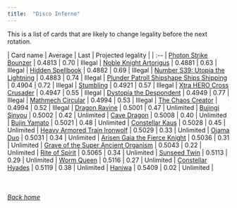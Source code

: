 ```yaml
---
title:  "Disco Inferno"
---
```


This is a list of cards that are likely to change legality before the next rotation.

| Card name | Average | Last | Projected legality |
| :-- |
[Photon Strike Bounzer](https://db.ygoprodeck.com/card/?search=Photon%20Strike%20Bounzer) | 0.4813 | 0.70 | Illegal |
[Noble Knight Artorigus](https://db.ygoprodeck.com/card/?search=Noble%20Knight%20Artorigus) | 0.4881 | 0.63 | Illegal |
[Hidden Spellbook](https://db.ygoprodeck.com/card/?search=Hidden%20Spellbook) | 0.4882 | 0.69 | Illegal |
[Number S39: Utopia the Lightning](https://db.ygoprodeck.com/card/?search=Number%20S39:%20Utopia%20the%20Lightning) | 0.4883 | 0.74 | Illegal |
[Plunder Patroll Shipshape Ships Shipping](https://db.ygoprodeck.com/card/?search=Plunder%20Patroll%20Shipshape%20Ships%20Shipping) | 0.4904 | 0.72 | Illegal |
[Stumbling](https://db.ygoprodeck.com/card/?search=Stumbling) | 0.4921 | 0.57 | Illegal |
[Xtra HERO Cross Crusader](https://db.ygoprodeck.com/card/?search=Xtra%20HERO%20Cross%20Crusader) | 0.4947 | 0.55 | Illegal |
[Dystopia the Despondent](https://db.ygoprodeck.com/card/?search=Dystopia%20the%20Despondent) | 0.4949 | 0.77 | Illegal |
[Mathmech Circular](https://db.ygoprodeck.com/card/?search=Mathmech%20Circular) | 0.4994 | 0.53 | Illegal |
[The Chaos Creator](https://db.ygoprodeck.com/card/?search=The%20Chaos%20Creator) | 0.4994 | 0.52 | Illegal |
[Dragon Ravine](https://db.ygoprodeck.com/card/?search=Dragon%20Ravine) | 0.5001 | 0.47 | Unlimited |
[Bujingi Sinyou](https://db.ygoprodeck.com/card/?search=Bujingi%20Sinyou) | 0.5002 | 0.42 | Unlimited |
[Cave Dragon](https://db.ygoprodeck.com/card/?search=Cave%20Dragon) | 0.5008 | 0.40 | Unlimited |
[Bujin Yamato](https://db.ygoprodeck.com/card/?search=Bujin%20Yamato) | 0.5021 | 0.48 | Unlimited |
[Constellar Kaus](https://db.ygoprodeck.com/card/?search=Constellar%20Kaus) | 0.5028 | 0.45 | Unlimited |
[Heavy Armored Train Ironwolf](https://db.ygoprodeck.com/card/?search=Heavy%20Armored%20Train%20Ironwolf) | 0.5029 | 0.33 | Unlimited |
[Ojama Duo](https://db.ygoprodeck.com/card/?search=Ojama%20Duo) | 0.5031 | 0.34 | Unlimited |
[Arisen Gaia the Fierce Knight](https://db.ygoprodeck.com/card/?search=Arisen%20Gaia%20the%20Fierce%20Knight) | 0.5036 | 0.31 | Unlimited |
[Grave of the Super Ancient Organism](https://db.ygoprodeck.com/card/?search=Grave%20of%20the%20Super%20Ancient%20Organism) | 0.5043 | 0.22 | Unlimited |
[Rite of Spirit](https://db.ygoprodeck.com/card/?search=Rite%20of%20Spirit) | 0.5065 | 0.34 | Unlimited |
[Sunseed Twin](https://db.ygoprodeck.com/card/?search=Sunseed%20Twin) | 0.5113 | 0.29 | Unlimited |
[Worm Queen](https://db.ygoprodeck.com/card/?search=Worm%20Queen) | 0.5116 | 0.27 | Unlimited |
[Constellar Hyades](https://db.ygoprodeck.com/card/?search=Constellar%20Hyades) | 0.5119 | 0.38 | Unlimited |
[Haniwa](https://db.ygoprodeck.com/card/?search=Haniwa) | 0.5409 | 0.02 | Unlimited |

<br>

###### [Back home](index)